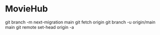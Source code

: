 # MovieHub
git branch -m next-migration main
git fetch origin
git branch -u origin/main main
git remote set-head origin -a
